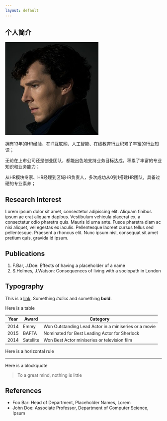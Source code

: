 ```yaml
---
layout: default
---
```


## 个人简介

<img class="profile-picture" src="sherlock.jpg">

拥有13年的HR经验，在IT互联网、人工智能、在线教育行业积累了丰富的行业知识；

无论在上市公司还是创业团队，都能出色地支持业务目标达成，积累了丰富的专业知识和业务能力； 

从HR模块专家、HR经理到区域HR负责人，多次成功从0到1搭建HR团队，具备过硬的专业素养；  

## Research Interest

Lorem ipsum dolor sit amet, consectetur adipiscing elit. Aliquam finibus ipsum ac erat aliquam dapibus. Vestibulum vehicula placerat ex, a consectetur odio pharetra quis. Mauris id urna ante. Fusce pharetra diam ac nisi aliquet, vel egestas ex iaculis. Pellentesque laoreet cursus tellus sed pellentesque. Praesent a rhoncus elit. Nunc ipsum nisl, consequat sit amet pretium quis, gravida id ipsum.

## Publications

1. F.Bar, J.Doe: Effects of having a placeholder of a name
2. S.Holmes, J.Watson: Consequences of living with a sociopath in London

## Typography

This is a [link](http://google.com). Something *italics* and something **bold**.

Here is a table

Year | Award | Category
-----|-------|--------
2014 | Emmy  | Won Outstanding Lead Actor in a miniseries or a movie
2015 | BAFTA | Nominated for Best Leading Actor for Sherlock
2014 | Satellite | Won Best Actor miniseries or television film

Here is a horizontal rule

---

Here is a blockquote

> To a great mind, nothing is little

## References

* Foo Bar: Head of Department, Placeholder Names, Lorem
* John Doe: Associate Professor, Department of Computer Science, Ipsum
